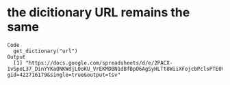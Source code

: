 # the dicitionary URL remains the same

    Code
      get_dictionary("url")
    Output
      [1] "https://docs.google.com/spreadsheets/d/e/2PACX-1vSpeL37_DinYYKaQNKWdjL0oKU_VrEKMDBN1dBfBpO6AgSyHLTt8WiiXFojcbPclsPTE0VliDWvRKxh/pub?gid=422716179&single=true&output=tsv"

